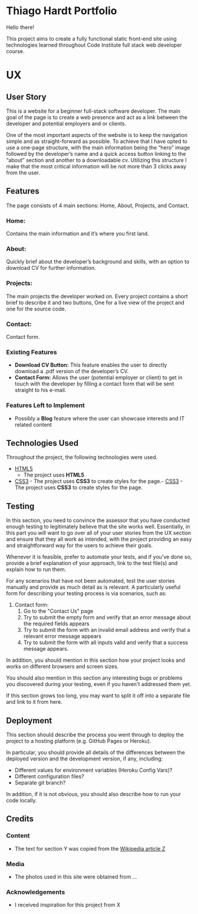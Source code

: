 # Thiago Hardt Portfolio

Hello there!

This project aims to create a fully functional static front-end site using technologies learned throughout Code Institute full stack web developer course.

# UX

## User Story

This is a website for a beginner full-stack software developer.
The main goal of the page is to create a web presence and act as a link between the developer and potential employers and or clients.

One of the most important aspects of the website is to keep the navigation simple and as straight-forward as possible. To achieve that I have opted to use a one-page structure, with the main information being the “hero” image followed by the developer’s name and a quick access button linking to the “about” section and another to a downloadable cv. Utilizing this structure I make that the most critical information will be not more than 3 clicks away from the user.


## Features

The page consists of 4 main sections: Home, About, Projects, and Contact.

### Home:
Contains the main information and it’s where you first land.

### About:
Quickly brief about the developer’s background and skills, with an option to download CV for further information.

### Projects:
The main projects the developer worked on. Every project contains a short brief to describe it and two buttons, One for a live view of the project and one for the source code.

### Contact:
Contact form.

### Existing Features

-   **Download CV Button:** This feature enables the user to directly download a .pdf version of the developer’s CV.
-   **Contact Form:** Allows the user (potential employer or client) to get in touch with the developer by filling a contact form that will be sent straight to his e-mail.

### Features Left to Implement

-  Possibly a **Blog** feature where the user can showcase interests and IT related content

## Technologies Used

Throughout the project, the following technologies were used.

-   [HTML5](https://developer.mozilla.org/en-US/docs/Web/Guide/HTML/HTML5)
    -   The project uses  **HTML5** 
   - [CSS3](https://developer.mozilla.org/en-US/docs/Archive/CSS3)
    -   The project uses  **CSS3**  to create styles for the page.- [CSS3](https://developer.mozilla.org/en-US/docs/Archive/CSS3)
    -   The project uses  **CSS3**  to create styles for the page.

## [](https://github.com/Code-Institute-Solutions/readme-template#testing)Testing

In this section, you need to convince the assessor that you have conducted enough testing to legitimately believe that the site works well. Essentially, in this part you will want to go over all of your user stories from the UX section and ensure that they all work as intended, with the project providing an easy and straightforward way for the users to achieve their goals.

Whenever it is feasible, prefer to automate your tests, and if you've done so, provide a brief explanation of your approach, link to the test file(s) and explain how to run them.

For any scenarios that have not been automated, test the user stories manually and provide as much detail as is relevant. A particularly useful form for describing your testing process is via scenarios, such as:

1.  Contact form:
    1.  Go to the "Contact Us" page
    2.  Try to submit the empty form and verify that an error message about the required fields appears
    3.  Try to submit the form with an invalid email address and verify that a relevant error message appears
    4.  Try to submit the form with all inputs valid and verify that a success message appears.

In addition, you should mention in this section how your project looks and works on different browsers and screen sizes.

You should also mention in this section any interesting bugs or problems you discovered during your testing, even if you haven't addressed them yet.

If this section grows too long, you may want to split it off into a separate file and link to it from here.

## [](https://github.com/Code-Institute-Solutions/readme-template#deployment)Deployment

This section should describe the process you went through to deploy the project to a hosting platform (e.g. GitHub Pages or Heroku).

In particular, you should provide all details of the differences between the deployed version and the development version, if any, including:

-   Different values for environment variables (Heroku Config Vars)?
-   Different configuration files?
-   Separate git branch?

In addition, if it is not obvious, you should also describe how to run your code locally.

## [](https://github.com/Code-Institute-Solutions/readme-template#credits)Credits

### [](https://github.com/Code-Institute-Solutions/readme-template#content)Content

-   The text for section Y was copied from the  [Wikipedia article Z](https://en.wikipedia.org/wiki/Z)

### [](https://github.com/Code-Institute-Solutions/readme-template#media)Media

-   The photos used in this site were obtained from ...

### [](https://github.com/Code-Institute-Solutions/readme-template#acknowledgements)Acknowledgements

-   I received inspiration for this project from X

<!--stackedit_data:
eyJoaXN0b3J5IjpbMTE3NTIyNTk1OCwxODM4MTAyMzU2LDEwMz
M1NTQ2NDgsLTExNTM0NzQ1MTYsMTQ0NzI5NTY5NiwtMTYxMTI0
NDA5MCwtMTY0OTY1NjY1MF19
-->